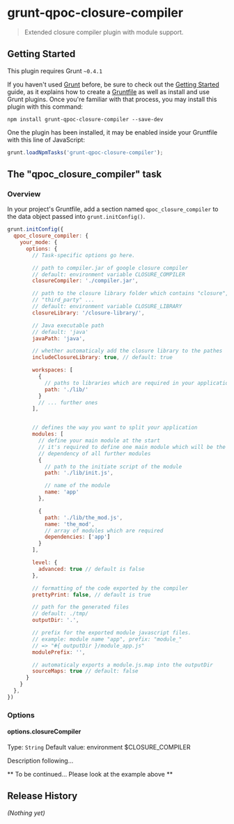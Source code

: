 # grunt-qpoc-closure-compiler

> Extended closure compiler plugin with module support.

## Getting Started
This plugin requires Grunt `~0.4.1`

If you haven't used [Grunt](http://gruntjs.com/) before, be sure to check out the [Getting Started](http://gruntjs.com/getting-started) guide, as it explains how to create a [Gruntfile](http://gruntjs.com/sample-gruntfile) as well as install and use Grunt plugins. Once you're familiar with that process, you may install this plugin with this command:

```shell
npm install grunt-qpoc-closure-compiler --save-dev
```

One the plugin has been installed, it may be enabled inside your Gruntfile with this line of JavaScript:

```js
grunt.loadNpmTasks('grunt-qpoc-closure-compiler');
```

## The "qpoc_closure_compiler" task

### Overview
In your project's Gruntfile, add a section named `qpoc_closure_compiler` to the data object passed into `grunt.initConfig()`.

```js
grunt.initConfig({
  qpoc_closure_compiler: {
    your_mode: {
      options: {
        // Task-specific options go here.

        // path to compiler.jar of google closure compiler
        // default: environment variable CLOSURE_COMPILER
        closureCompiler: './compiler.jar',

        // path to the closure library folder which contains "closure",
        // "third_party" ...
        // default: environment variable CLOSURE_LIBRARY
        closureLibrary: '/closure-library/',

        // Java executable path
        // default: 'java'
        javaPath: 'java',

        // whether automaticaly add the closure library to the pathes
        includeClosureLibrary: true, // default: true

        workspaces: [
          {
            // paths to libraries which are required in your application
            path: './lib/'
          }
          // ... further ones
        ],


        // defines the way you want to split your application
        modules: [
          // define your main module at the start
          // it's required to define one main module which will be the
          // dependency of all further modules
          {
            // path to the initiate script of the module
            path: './lib/init.js',

            // name of the module
            name: 'app'
          },

          {
            path: './lib/the_mod.js',
            name: 'the_mod',
            // array of modules which are required
            dependencies: ['app']
          }
        ],

        level: {
          advanced: true // default is false
        },

        // formatting of the code exported by the compiler
        prettyPrint: false, // default is true

        // path for the generated files
        // default: ./tmp/
        outputDir: '.',

        // prefix for the exported module javascript files.
        // example: module name "app", prefix: "module_"
        // => "#{ outputDir }/module_app.js"
        modulePrefix: '',

        // automaticaly exports a module.js.map into the outputDir
        sourceMaps: true // default: false
      }
    }
  },
})
```

### Options

#### options.closureCompiler
Type: `String`
Default value: environment $CLOSURE_COMPILER

Description following...

** To be continued... Please look at the example above **

## Release History
_(Nothing yet)_
